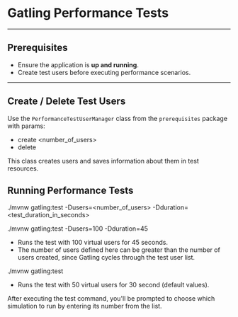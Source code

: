 # Gatling Performance Tests

---

## Prerequisites

- Ensure the application is **up and running**.
- Create test users before executing performance scenarios.

---

## Create / Delete Test Users

Use the `PerformanceTestUserManager` class from the `prerequisites` package with params:
- create <number_of_users>
- delete

This class creates users and saves information about them in test resources.

## Running Performance Tests
./mvnw gatling:test -Dusers=<number_of_users> -Dduration=<test_duration_in_seconds>

./mvnw gatling:test -Dusers=100 -Dduration=45 
- Runs the test with 100 virtual users for 45 seconds.
- The number of users defined here can be greater than the number of users created,
since Gatling cycles through the test user list.

./mvnw gatling:test
- Runs the test with 50 virtual users for 30 second (default values).

After executing the test command, you'll be prompted to choose which simulation
to run by entering its number from the list.

